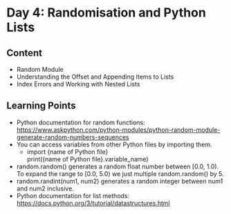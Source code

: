 # Day 4: Randomisation and Python Lists
## Content
* Random Module
* Understanding the Offset and Appending Items to Lists
* Index Errors and Working with Nested Lists

## Learning Points
* Python documentation for random functions: https://www.askpython.com/python-modules/python-random-module-generate-random-numbers-sequences
* You can access variables from other Python files by importing them. 
  - import {name of Python file}\
    print({name of Python file}.variable_name)
* random.random() generates a random float number between [0.0, 1.0). To expand the range to [0.0, 5.0) we just multiple random.random() by 5.
* random.randint(num1, num2) generates a random integer between num1 and num2 inclusive. 
* Python documentation for list methods: https://docs.python.org/3/tutorial/datastructures.html
